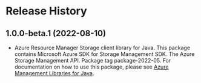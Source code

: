 # Release History

## 1.0.0-beta.1 (2022-08-10)

- Azure Resource Manager Storage client library for Java. This package contains Microsoft Azure SDK for Storage Management SDK. The Azure Storage Management API. Package tag package-2022-05. For documentation on how to use this package, please see [Azure Management Libraries for Java](https://aka.ms/azsdk/java/mgmt).
